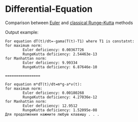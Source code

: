 # Differential-Equation
Сomparison between [Euler](https://en.wikipedia.org/wiki/Euler_method) and [classical Runge–Kutta](https://en.wikipedia.org/wiki/Runge%E2%80%93Kutta_methods) methods

Output example:
```
For equation dT(t)/dt=-gama(T(t)-T1) where T1 is constatnt:
for maximum norm:
        Euler deficiency: 0.00367726
        RungeKutta deficiency: 2.54463e-13
for Manhattan norm:
        Euler deficiency: 9.99334
        RungeKutta deficiency: 6.87646e-10

================

For equation m*dT(t)/dt=m*g-a*v(t):
for maximum norm:
        Euler deficiency: 0.00180268
        RungeKutta deficiency: 4.27036e-12
for Manhattan norm:
        Euler deficiency: 12.9512
        RungeKutta deficiency: 1.52095e-08
Для продолжения нажмите любую клавишу . . .
```

